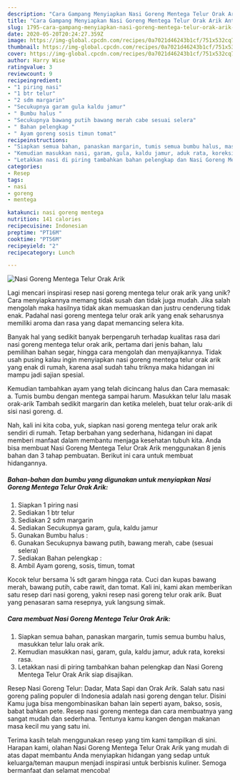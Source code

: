 ```yaml
---
description: "Cara Gampang Menyiapkan Nasi Goreng Mentega Telur Orak Arik Anti Gagal"
title: "Cara Gampang Menyiapkan Nasi Goreng Mentega Telur Orak Arik Anti Gagal"
slug: 1795-cara-gampang-menyiapkan-nasi-goreng-mentega-telur-orak-arik-anti-gagal
date: 2020-05-20T20:24:27.359Z
image: https://img-global.cpcdn.com/recipes/0a7021d46243b1cf/751x532cq70/nasi-goreng-mentega-telur-orak-arik-foto-resep-utama.jpg
thumbnail: https://img-global.cpcdn.com/recipes/0a7021d46243b1cf/751x532cq70/nasi-goreng-mentega-telur-orak-arik-foto-resep-utama.jpg
cover: https://img-global.cpcdn.com/recipes/0a7021d46243b1cf/751x532cq70/nasi-goreng-mentega-telur-orak-arik-foto-resep-utama.jpg
author: Harry Wise
ratingvalue: 3
reviewcount: 9
recipeingredient:
- "1 piring nasi"
- "1 btr telur"
- "2 sdm margarin"
- "Secukupnya garam gula kaldu jamur"
- " Bumbu halus "
- "Secukupnya bawang putih bawang merah cabe sesuai selera"
- " Bahan pelengkap "
- " Ayam goreng sosis timun tomat"
recipeinstructions:
- "Siapkan semua bahan, panaskan margarin, tumis semua bumbu halus, masukkan telur lalu orak arik."
- "Kemudian masukkan nasi, garam, gula, kaldu jamur, aduk rata, koreksi rasa."
- "Letakkan nasi di piring tambahkan bahan pelengkap dan Nasi Goreng Mentega Telur Orak Arik siap disajikan."
categories:
- Resep
tags:
- nasi
- goreng
- mentega

katakunci: nasi goreng mentega 
nutrition: 141 calories
recipecuisine: Indonesian
preptime: "PT16M"
cooktime: "PT56M"
recipeyield: "2"
recipecategory: Lunch

---
```



![Nasi Goreng Mentega Telur Orak Arik](https://img-global.cpcdn.com/recipes/0a7021d46243b1cf/751x532cq70/nasi-goreng-mentega-telur-orak-arik-foto-resep-utama.jpg)

Lagi mencari inspirasi resep nasi goreng mentega telur orak arik yang unik? Cara menyiapkannya memang tidak susah dan tidak juga mudah. Jika salah mengolah maka hasilnya tidak akan memuaskan dan justru cenderung tidak enak. Padahal nasi goreng mentega telur orak arik yang enak seharusnya memiliki aroma dan rasa yang dapat memancing selera kita.

Banyak hal yang sedikit banyak berpengaruh terhadap kualitas rasa dari nasi goreng mentega telur orak arik, pertama dari jenis bahan, lalu pemilihan bahan segar, hingga cara mengolah dan menyajikannya. Tidak usah pusing kalau ingin menyiapkan nasi goreng mentega telur orak arik yang enak di rumah, karena asal sudah tahu triknya maka hidangan ini mampu jadi sajian spesial.

Kemudian tambahkan ayam yang telah dicincang halus dan Cara memasak: a. Tumis bumbu dengan mentega sampai harum. Masukkan telur lalu masak orak-arik Tambah sedikit margarin dan ketika meleleh, buat telur orak-arik di sisi nasi goreng. d.


Nah, kali ini kita coba, yuk, siapkan nasi goreng mentega telur orak arik sendiri di rumah. Tetap berbahan yang sederhana, hidangan ini dapat memberi manfaat dalam membantu menjaga kesehatan tubuh kita. Anda bisa membuat Nasi Goreng Mentega Telur Orak Arik menggunakan 8 jenis bahan dan 3 tahap pembuatan. Berikut ini cara untuk membuat hidangannya.

<!--inarticleads1-->

##### Bahan-bahan dan bumbu yang digunakan untuk menyiapkan Nasi Goreng Mentega Telur Orak Arik:

1. Siapkan 1 piring nasi
1. Sediakan 1 btr telur
1. Sediakan 2 sdm margarin
1. Sediakan Secukupnya garam, gula, kaldu jamur
1. Gunakan  Bumbu halus :
1. Gunakan Secukupnya bawang putih, bawang merah, cabe (sesuai selera)
1. Sediakan  Bahan pelengkap :
1. Ambil  Ayam goreng, sosis, timun, tomat


Kocok telur bersama ¼ sdt garam hingga rata. Cuci dan kupas bawang merah, bawang putih, cabe rawit, dan tomat. Kali ini, kami akan memberikan satu resep dari nasi goreng, yakni resep nasi goreng telur orak arik. Buat yang penasaran sama resepnya, yuk langsung simak. 

<!--inarticleads2-->

##### Cara membuat Nasi Goreng Mentega Telur Orak Arik:

1. Siapkan semua bahan, panaskan margarin, tumis semua bumbu halus, masukkan telur lalu orak arik.
1. Kemudian masukkan nasi, garam, gula, kaldu jamur, aduk rata, koreksi rasa.
1. Letakkan nasi di piring tambahkan bahan pelengkap dan Nasi Goreng Mentega Telur Orak Arik siap disajikan.


Resep Nasi Goreng Telur: Dadar, Mata Sapi dan Orak Arik. Salah satu nasi goreng paling populer di Indonesia adalah nasi goreng dengan telur. Disini Kamu juga bisa mengombinasikan bahan lain seperti ayam, bakso, sosis, babat bahkan pete. Resep nasi goreng mentega dan cara membuatnya yang sangat mudah dan sederhana. Tentunya kamu kangen dengan makanan masa kecil mu yang satu ini. 

Terima kasih telah menggunakan resep yang tim kami tampilkan di sini. Harapan kami, olahan Nasi Goreng Mentega Telur Orak Arik yang mudah di atas dapat membantu Anda menyiapkan hidangan yang sedap untuk keluarga/teman maupun menjadi inspirasi untuk berbisnis kuliner. Semoga bermanfaat dan selamat mencoba!
